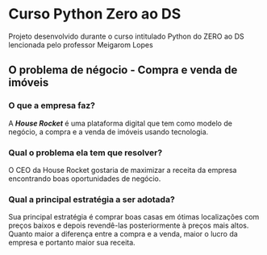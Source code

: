 # Curso Python Zero ao DS 
 Projeto desenvolvido durante o curso intitulado Python do ZERO ao DS lencionada pelo professor Meigarom Lopes
 
## O problema de négocio - Compra e venda de imóveis

### O que a empresa faz?

A ***House Rocket*** é uma plataforma digital que tem como modelo de negócio, a compra e a venda de imóveis usando tecnologia.

### Qual o problema ela tem que resolver?

O CEO da House Rocket gostaria de maximizar a receita da empresa encontrando boas oportunidades de negócio.

### Qual a principal estratégia a ser adotada?

Sua principal estratégia é comprar boas casas em ótimas localizações com preços baixos e depois revendê-las posteriormente à preços mais altos. Quanto maior a diferença entre a compra e a venda, maior o lucro da empresa e portanto maior sua receita.
